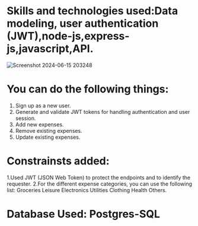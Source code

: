 # Skills and technologies used:Data modeling, user authentication (JWT),node-js,express-js,javascript,API.
![Screenshot 2024-06-15 203248](https://github.com/ANMOLAGRAWAL7/Expense-Tracker/assets/138976989/09663827-90e6-48ce-8d9e-6a8b2a8ce0f1)
# You can do the following things:
1. Sign up as a new user.
2. Generate and validate JWT tokens for handling authentication and user session.
3. Add new expenses.
4. Remove existing expenses.
5. Update existing expenses.
# Constrainsts added:
1.Used JWT (JSON Web Token) to protect the endpoints and to identify the requester.
2.For the different expense categories, you can use the following list:
Groceries
Leisure
Electronics
Utilities
Clothing
Health
Others.
# Database Used: Postgres-SQL
